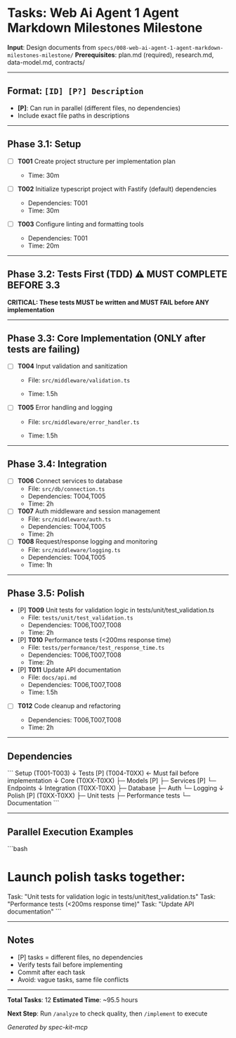 # Tasks: Web Ai Agent 1 Agent Markdown Milestones Milestone

**Input**: Design documents from `specs/008-web-ai-agent-1-agent-markdown-milestones-milestone/`
**Prerequisites**: plan.md (required), research.md, data-model.md, contracts/

---

## Format: `[ID] [P?] Description`
- **[P]**: Can run in parallel (different files, no dependencies)
- Include exact file paths in descriptions

---

## Phase 3.1: Setup

- [ ] **T001** Create project structure per implementation plan


  - Time: 30m
- [ ] **T002** Initialize typescript project with Fastify (default) dependencies

  - Dependencies: T001
  - Time: 30m
- [ ] **T003** Configure linting and formatting tools

  - Dependencies: T001
  - Time: 20m

---

## Phase 3.2: Tests First (TDD) ⚠️ MUST COMPLETE BEFORE 3.3

**CRITICAL: These tests MUST be written and MUST FAIL before ANY implementation**


---

## Phase 3.3: Core Implementation (ONLY after tests are failing)

- [ ] **T004** Input validation and sanitization
  - File: `src/middleware/validation.ts`

  - Time: 1.5h
- [ ] **T005** Error handling and logging
  - File: `src/middleware/error_handler.ts`

  - Time: 1.5h

---

## Phase 3.4: Integration

- [ ] **T006** Connect services to database
  - File: `src/db/connection.ts`
  - Dependencies: T004,T005
  - Time: 2h
- [ ] **T007** Auth middleware and session management
  - File: `src/middleware/auth.ts`
  - Dependencies: T004,T005
  - Time: 2h
- [ ] **T008** Request/response logging and monitoring
  - File: `src/middleware/logging.ts`
  - Dependencies: T004,T005
  - Time: 1h

---

## Phase 3.5: Polish

- [P] **T009** Unit tests for validation logic in tests/unit/test_validation.ts
  - File: `tests/unit/test_validation.ts`
  - Dependencies: T006,T007,T008
  - Time: 2h
- [P] **T010** Performance tests (&lt;200ms response time)
  - File: `tests/performance/test_response_time.ts`
  - Dependencies: T006,T007,T008
  - Time: 2h
- [P] **T011** Update API documentation
  - File: `docs/api.md`
  - Dependencies: T006,T007,T008
  - Time: 1.5h
- [ ] **T012** Code cleanup and refactoring

  - Dependencies: T006,T007,T008
  - Time: 2h

---

## Dependencies

&#x60;&#x60;&#x60;
Setup (T001-T003)
  ↓
Tests [P] (T004-T0XX) ← Must fail before implementation
  ↓
Core (T0XX-T0XX)
  ├─ Models [P]
  ├─ Services [P]
  └─ Endpoints
  ↓
Integration (T0XX-T0XX)
  ├─ Database
  ├─ Auth
  └─ Logging
  ↓
Polish [P] (T0XX-T0XX)
  ├─ Unit tests
  ├─ Performance tests
  └─ Documentation
&#x60;&#x60;&#x60;

---

## Parallel Execution Examples

&#x60;&#x60;&#x60;bash
# Launch polish tasks together:
Task: &quot;Unit tests for validation logic in tests/unit/test_validation.ts&quot;
Task: &quot;Performance tests (&lt;200ms response time)&quot;
Task: &quot;Update API documentation&quot;
&#x60;&#x60;&#x60;

---

## Notes
- [P] tasks = different files, no dependencies
- Verify tests fail before implementing
- Commit after each task
- Avoid: vague tasks, same file conflicts

---

**Total Tasks**: 12
**Estimated Time**: ~95.5 hours

**Next Step**: Run `/analyze` to check quality, then `/implement` to execute

*Generated by spec-kit-mcp*
